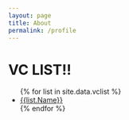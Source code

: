 ```yaml
---
layout: page
title: About
permalink: /profile
---
```


<h1>VC LIST!!</h1>

<ul>
{% for list in site.data.vclist %}
  <li><a href="{{ list.Name | datapage_url: vclist }}">{{list.Name}}</a></li>
{% endfor %}
</ul>
